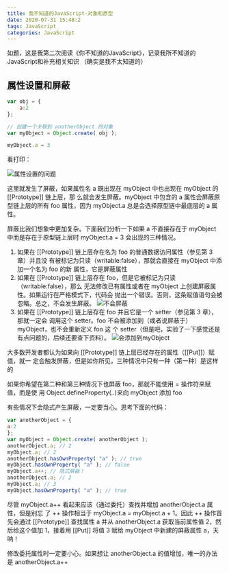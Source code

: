 ```yaml
---
title: 我不知道的JavaScript-对象和原型
date: 2020-07-31 15:48:2
tags: JavaScript
categories: JavaScript
---
```


如题，这是我第二次阅读《你不知道的JavaScript》，记录我所不知道的JavaScript和补充相关知识   （确实是我不太知道的）

## 属性设置和屏蔽

```js
var obj = {
    a:2
};

// 创建一个关联到 anotherObject 的对象
var myObject = Object.create( obj );

myObject.a = 3
```

看打印：

![属性设置的问题](http://blog.panxiandiao.com/20200731161238.png)

这里就发生了屏蔽，如果属性名 a 既出现在 myObject 中也出现在 myObject 的 [\[Prototype\]] 链上层，那
         么就会发生屏蔽。myObject 中包含的 a 属性会屏蔽原型链上层的所有 foo 属性，因为
         myObject.a 总是会选择原型链中最底层的 a 属性。

屏蔽比我们想象中更加复杂。下面我们分析一下如果 a 不直接存在于 myObject 中而是存在于原型链上层时 myObject.a = 3 会出现的三种情况。

1. 如果在 [[Prototype]] 链上层存在名为 foo 的普通数据访问属性（参见第 3 章）并且没
有被标记为只读（writable:false），那就会直接在 myObject 中添加一个名为 foo 的新
属性，它是屏蔽属性
2. 如果在 [[Prototype]] 链上层存在 foo，但是它被标记为只读（writable:false），那么
无法修改已有属性或者在 myObject 上创建屏蔽属性。如果运行在严格模式下，代码会
抛出一个错误。否则，这条赋值语句会被忽略。总之，不会发生屏蔽。
![不会屏蔽](http://blog.panxiandiao.com/20200731163825.png)
3. 如果在 [[Prototype]] 链上层存在 foo 并且它是一个 setter（参见第 3 章），那就一定会
调用这个 setter。foo 不会被添加到（或者说屏蔽于）myObject，也不会重新定义 foo 这
个 setter（但是吧，实验了一下感觉还是有点问题的，后续还要查下资料）。
![会添加到myObject](http://blog.panxiandiao.com/20200731165558.png)

大多数开发者都认为如果向 [[Prototype]] 链上层已经存在的属性（[[Put]]）赋值，就一
定会触发屏蔽，但是如你所见，三种情况中只有一种（第一种）是这样的

如果你希望在第二种和第三种情况下也屏蔽 foo，那就不能使用 = 操作符来赋值，而是使
用 Object.defineProperty(..)来向 myObject 添加 foo

有些情况下会隐式产生屏蔽，一定要当心。思考下面的代码：

```js
var anotherObject = {
a:2
};
var myObject = Object.create( anotherObject );
anotherObject.a; // 2
myObject.a; // 2
anotherObject.hasOwnProperty( "a" ); // true
myObject.hasOwnProperty( "a" ); // false
myObject.a++; // 隐式屏蔽！
anotherObject.a; // 2
myObject.a; // 3
myObject.hasOwnProperty( "a" ); // true
```

尽管 myObject.a++ 看起来应该（通过委托）查找并增加 anotherObject.a 属性，但是别忘
了 ++ 操作相当于 myObject.a = myObject.a + 1。因此 ++ 操作首先会通过 [[Prototype]]
查找属性 a 并从 anotherObject.a 获取当前属性值 2，然后给这个值加 1，接着用 [[Put]]
将值 3 赋给 myObject 中新建的屏蔽属性 a，天呐！

修改委托属性时一定要小心。如果想让 anotherObject.a 的值增加，唯一的办法是
anotherObject.a++

